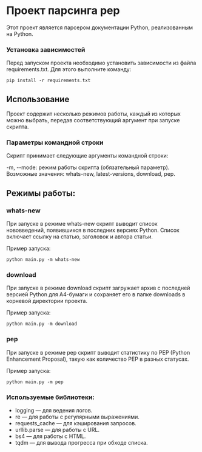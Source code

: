# Проект парсинга pep

Этот проект является парсером документации Python, реализованным на Python.

### Установка зависимостей

Перед запуском проекта необходимо установить зависимости из файла requirements.txt. Для этого выполните команду:

```
pip install -r requirements.txt
```

## Использование

Проект содержит несколько режимов работы, каждый из которых можно выбрать, передав соответствующий аргумент при запуске скрипта.

### Параметры командной строки

Скрипт принимает следующие аргументы командной строки:

-m, --mode: режим работы скрипта (обязательный параметр). Возможные значения: whats-new, latest-versions, download, pep.

## Режимы работы:
### whats-new

При запуске в режиме whats-new скрипт выводит список нововведений, появившихся в последних версиях Python. Список включает ссылку на статью, заголовок и автора статьи.

Пример запуска:

```
python main.py -m whats-new
```

### download

При запуске в режиме download скрипт загружает архив с последней версией Python для A4-бумаги и сохраняет его в папке downloads в корневой директории проекта.

Пример запуска:

```
python main.py -m download
```

### pep

При запуске в режиме pep скрипт выводит статистику по PEP (Python Enhancement Proposal), такую как количество PEP в разных статусах.

Пример запуска:

```
python main.py -m pep
```

### Используемые библиотеки:
- logging — для ведения логов.
- re — для работы с регулярными выражениями.
- requests_cache — для кэширования запросов.
- urllib.parse — для работы с URL.
- bs4 — для работы с HTML.
- tqdm — для вывода прогресса при обходе списка.
